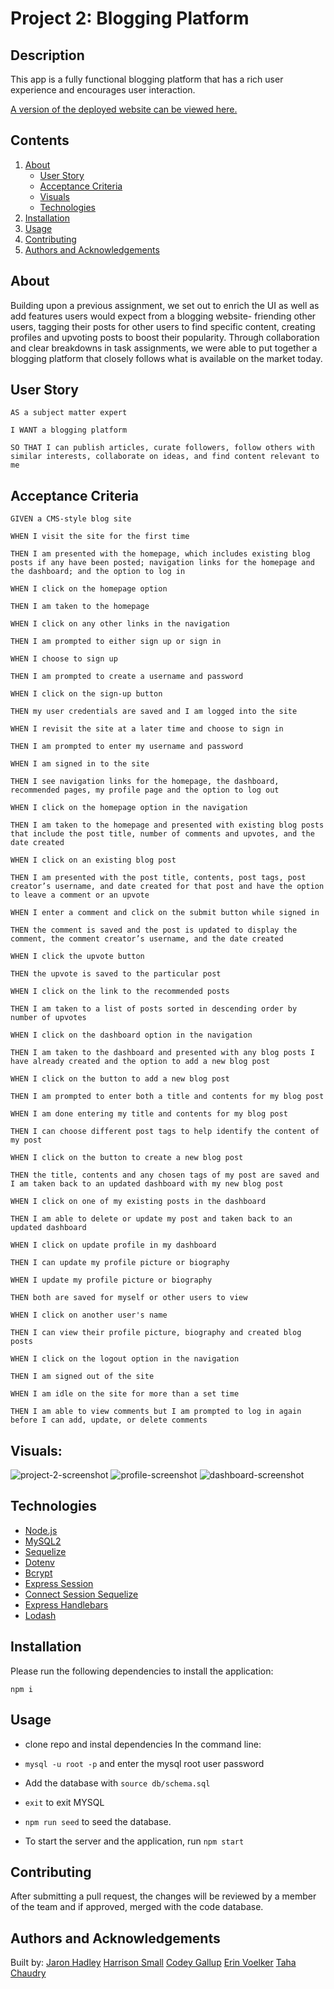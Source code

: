 # Project 2: Blogging Platform

## Description 

This app is a fully functional blogging platform that has a rich user experience and encourages user interaction.


[A version of the deployed website can be viewed here.]()

## Contents
1. [About](#about)
      * [User Story](#user%20story)
      * [Acceptance Criteria](#acceptance%20criteria)
      * [Visuals](#visuals)
      * [Technologies](#technologies)
2. [Installation](#installation)
3. [Usage](#usage)
4. [Contributing](#contributing)
5. [Authors and Acknowledgements](#authors%20and%20acknowledgements)

## About

Building upon a previous assignment, we set out to enrich the UI as well as add features users would expect from a blogging website- friending other users, tagging their posts for other users to find specific content, creating profiles and upvoting posts to boost their popularity. Through collaboration and clear breakdowns in task assignments, we were able to put together a blogging platform that closely follows what is available on the market today. 

## User Story

```
AS a subject matter expert

I WANT a blogging platform

SO THAT I can publish articles, curate followers, follow others with similar interests, collaborate on ideas, and find content relevant to me

```

## Acceptance Criteria 

```
GIVEN a CMS-style blog site

WHEN I visit the site for the first time

THEN I am presented with the homepage, which includes existing blog posts if any have been posted; navigation links for the homepage and the dashboard; and the option to log in

WHEN I click on the homepage option

THEN I am taken to the homepage

WHEN I click on any other links in the navigation

THEN I am prompted to either sign up or sign in

WHEN I choose to sign up

THEN I am prompted to create a username and password

WHEN I click on the sign-up button

THEN my user credentials are saved and I am logged into the site

WHEN I revisit the site at a later time and choose to sign in

THEN I am prompted to enter my username and password

WHEN I am signed in to the site

THEN I see navigation links for the homepage, the dashboard, recommended pages, my profile page and the option to log out

WHEN I click on the homepage option in the navigation

THEN I am taken to the homepage and presented with existing blog posts that include the post title, number of comments and upvotes, and the date created

WHEN I click on an existing blog post

THEN I am presented with the post title, contents, post tags, post creator’s username, and date created for that post and have the option to leave a comment or an upvote

WHEN I enter a comment and click on the submit button while signed in

THEN the comment is saved and the post is updated to display the comment, the comment creator’s username, and the date created

WHEN I click the upvote button

THEN the upvote is saved to the particular post

WHEN I click on the link to the recommended posts

THEN I am taken to a list of posts sorted in descending order by number of upvotes

WHEN I click on the dashboard option in the navigation

THEN I am taken to the dashboard and presented with any blog posts I have already created and the option to add a new blog post

WHEN I click on the button to add a new blog post

THEN I am prompted to enter both a title and contents for my blog post

WHEN I am done entering my title and contents for my blog post

THEN I can choose different post tags to help identify the content of my post

WHEN I click on the button to create a new blog post

THEN the title, contents and any chosen tags of my post are saved and I am taken back to an updated dashboard with my new blog post

WHEN I click on one of my existing posts in the dashboard

THEN I am able to delete or update my post and taken back to an updated dashboard

WHEN I click on update profile in my dashboard

THEN I can update my profile picture or biography

WHEN I update my profile picture or biography

THEN both are saved for myself or other users to view

WHEN I click on another user's name

THEN I can view their profile picture, biography and created blog posts

WHEN I click on the logout option in the navigation

THEN I am signed out of the site

WHEN I am idle on the site for more than a set time

THEN I am able to view comments but I am prompted to log in again before I can add, update, or delete comments
```

## Visuals: 

![project-2-screenshot](https://user-images.githubusercontent.com/103372188/189008075-fb632f8a-d993-4ac9-83f9-cc69569b8e00.png)
![profile-screenshot](https://user-images.githubusercontent.com/103372188/189008088-ad6b7118-4771-4a58-b25c-0a1bf9532e9b.png)
![dashboard-screenshot](https://user-images.githubusercontent.com/103372188/189008093-8ff04812-4cb7-4144-98f7-e821cf747ba7.png)


## Technologies

* [Node.js](https://nodejs.org/en/)
* [MySQL2](https://www.npmjs.com/package/mysql2)
* [Sequelize](https://www.npmjs.com/package/sequelize)
* [Dotenv](https://www.npmjs.com/package/dotenv)
* [Bcrypt](https://www.npmjs.com/package/bcrypt)
* [Express Session](https://www.npmjs.com/package/express-session)
* [Connect Session Sequelize](https://www.npmjs.com/package/connect-session-sequelize)
* [Express Handlebars](https://www.npmjs.com/package/express-handlebars)
* [Lodash](https://www.npmjs.com/package/lodash)


## Installation 

Please run the following dependencies to install the application: 

`
npm i
`

## Usage 

* clone repo and instal dependencies
In the command line: 

* ``mysql -u root -p`` and enter the mysql root user password 
* Add the database with ``source db/schema.sql``
* ``exit`` to exit MYSQL
*  ``npm run seed`` to seed the database. 
* To start the server and the application, run ``npm start``

## Contributing 

After submitting a pull request, the changes will be reviewed by a member of the team and if approved, merged with the code database. 

## Authors and Acknowledgements

Built by: 
[Jaron Hadley](https://github.com/jaronhadley)
[Harrison Small](https://github.com/HankSml)
[Codey Gallup](https://github.com/Codeyg12)
[Erin Voelker](https://github.com/ekellv)
[Taha Chaudry](https://github.com/tahachaudhry)

